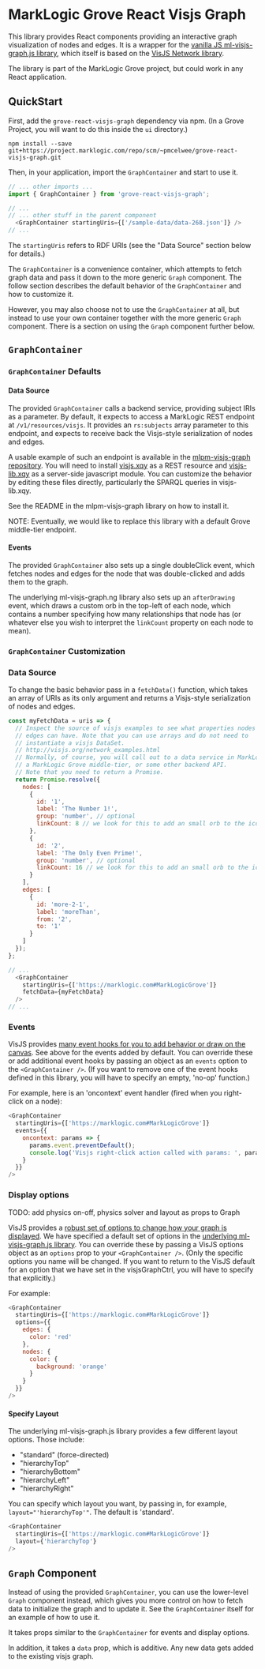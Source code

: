# MarkLogic Grove React Visjs Graph

This library provides React components providing an interactive graph
visualization of nodes and edges. It is a wrapper for the [vanilla JS
ml-visjs-graph.js library](https://github.com/grtjn/ml-visjs-graph.js), which
itself is based on the [VisJS Network library](http://visjs.org/docs/network/).

The library is part of the MarkLogic Grove project, but could work in any React application.

## QuickStart

First, add the `grove-react-visjs-graph` dependency via npm. (In a Grove Project, you will want to do this inside the `ui` directory.)

    npm install --save git+https://project.marklogic.com/repo/scm/~pmcelwee/grove-react-visjs-graph.git

Then, in your application, import the `GraphContainer` and start to use it.

```javascript
// ... other imports ...
import { GraphContainer } from 'grove-react-visjs-graph';

// ...
// ... other stuff in the parent component
  <GraphContainer startingUris={['/sample-data/data-268.json']} />
// ...
```

The `startingUris` refers to RDF URIs (see the "Data Source" section below for details.)

The `GraphContainer` is a convenience container, which attempts to fetch graph data and pass it down to the more generic `Graph` component. The follow section describes the default behavior of the `GraphContainer` and how to customize it.

However, you may also choose not to use the `GraphContainer` at all, but instead to use your own container together with the more generic `Graph` component. There is a section on using the `Graph` component further below.

## `GraphContainer`

### `GraphContainer` Defaults

#### Data Source
 
The provided `GraphContainer` calls a backend service, providing subject IRIs as a parameter. By default, it expects to access a MarkLogic REST endpoint at `/v1/resources/visjs`. It provides an `rs:subjects` array parameter to this endpoint, and expects to receive back the Visjs-style serialization of nodes and edges.

A usable example of such an endpoint is available in the [mlpm-visjs-graph repository](https://github.com/patrickmcelwee/mlpm-visjs-graph). You will need to install [visjs.xqy](https://github.com/patrickmcelwee/mlpm-visjs-graph/blob/master/visjs.xqy) as a REST resource and [visjs-lib.xqy](https://github.com/patrickmcelwee/mlpm-visjs-graph/blob/master/visjs-lib.xqy) as a server-side javascript module. You can customize the behavior by editing these files directly, particularly the SPARQL queries in visjs-lib.xqy.

See the README in the mlpm-visjs-graph library on how to install it.

NOTE: Eventually, we would like to replace this library with a default Grove middle-tier endpoint.

#### Events

The provided `GraphContainer` also sets up a single doubleClick event, which fetches nodes and edges for the node that was double-clicked and adds them to the graph.

The underlying ml-visjs-graph.ng library also sets up an `afterDrawing` event, which draws a custom orb in the top-left of each node, which contains a number specifying how many relationships that node has (or whatever else you wish to interpret the `linkCount` property on each node to mean).

### `GraphContainer` Customization

### Data Source

To change the basic behavior pass in a `fetchData()` function, which takes an array of URIs as its only argument and returns a Visjs-style serialization of nodes and edges.

```javascript
const myFetchData = uris => {
  // Inspect the source of visjs examples to see what properties nodes and
  // edges can have. Note that you can use arrays and do not need to 
  // instantiate a visjs DataSet.
  // http://visjs.org/network_examples.html
  // Normally, of course, you will call out to a data service in MarkLogic,
  // a MarkLogic Grove middle-tier, or some other backend API.
  // Note that you need to return a Promise.
  return Promise.resolve({
    nodes: [
      {
        id: '1',
        label: 'The Number 1!',
        group: 'number', // optional
        linkCount: 8 // we look for this to add an small orb to the icon
      },
      {
        id: '2',
        label: 'The Only Even Prime!',
        group: 'number', // optional
        linkCount: 16 // we look for this to add an small orb to the icon
      }
    ],
    edges: [
      {
        id: 'more-2-1',
        label: 'moreThan',
        from: '2',
        to: '1'
      }
    ]
  });
};

// ...
  <GraphContainer
    startingUris={['https://marklogic.com#MarkLogicGrove']}
    fetchData={myFetchData}
  />
// ...
```

### Events

VisJS provides [many event hooks for you to add behavior or draw on the canvas](http://visjs.org/docs/network/#Events). See above for the events added by default. You can override these or add additional event hooks by passing an object as an `events` option to the `<GraphContainer />`. (If you want to remove one of the event hooks defined in this library, you will have to specify an empty, 'no-op' function.)

For example, here is an 'oncontext' event handler (fired when you right-click on a node):

```javascript
<GraphContainer
  startingUris={['https://marklogic.com#MarkLogicGrove']}
  events={{
    oncontext: params => {
      params.event.preventDefault();
      console.log('Visjs right-click action called with params: ', params);
    } 
  }}
/>
```

### Display options

TODO: add physics on-off, physics solver and layout as props to Graph

VisJS provides a [robust set of options to change how your graph is displayed](http://visjs.org/docs/network/#options). We have specified a default set of options in the [underlying ml-visjs-graph.js library](https://github.com/grtjn/ml-visjs-graph.js/blob/master/src/mlvisjs.global.js#L50). You can override these by passing a VisJS options object as an `options` prop to your `<GraphContainer />`. (Only the specific options you name will be changed. If you want to return to the VisJS default for an option that we have set in the visjsGraphCtrl, you will have to specify that explicitly.)

For example:

```javascript
<GraphContainer
  startingUris={['https://marklogic.com#MarkLogicGrove']}
  options={{
    edges: {
      color: 'red'
    },
    nodes: {
      color: {
        background: 'orange'
      }
    }
  }}
/>
```

#### Specify Layout

The underlying ml-visjs-graph.js library provides a few different layout options. Those include:

- "standard" (force-directed)
- "hierarchyTop"
- "hierarchyBottom"
- "hierarchyLeft"
- "hierarchyRight"

You can specify which layout you want, by passing in, for example,
`layout="'hierarchyTop'"`. The default is 'standard'.

```javascript
<GraphContainer
  startingUris={['https://marklogic.com#MarkLogicGrove']}
  layout={'hierarchyTop'}
/>
```

## `Graph` Component

Instead of using the provided `GraphContainer`, you can use the lower-level `Graph` component instead, which gives you more control on how to fetch data to initialize the graph and to update it. See the `GraphContainer` itself for an example of how to use it.

It takes props similar to the `GraphContainer` for events and display options.

In addition, it takes a `data` prop, which is additive. Any new data gets added to the existing visjs graph.
